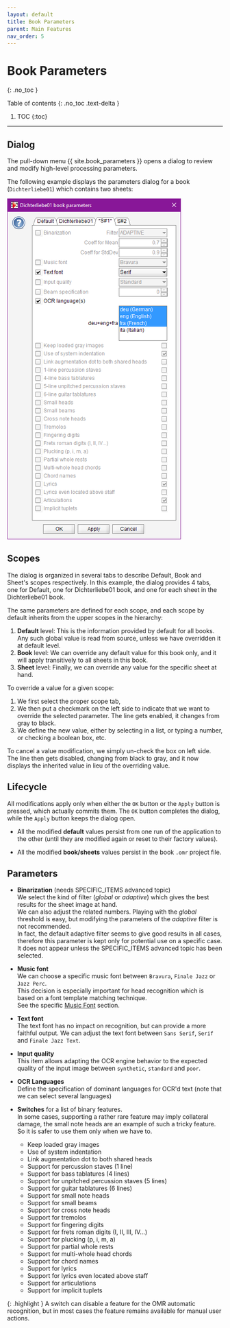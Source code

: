 ```yaml
---
layout: default
title: Book Parameters
parent: Main Features
nav_order: 5
---
```

# Book Parameters
{: .no_toc }

Table of contents
{: .no_toc .text-delta }

1. TOC
{:toc}

---

## Dialog

The pull-down menu  {{ site.book_parameters }} opens a dialog to review and modify
high-level processing parameters.

The following example displays the parameters dialog for a book (`Dichterliebe01`) which contains
two sheets:

![](../assets/images/book_parameters.png)

## Scopes

The dialog is organized in several tabs to describe Default, Book and Sheet's scopes respectively.
In this example, the dialog provides 4 tabs, one for Default, one for Dichterliebe01 book,
and one for each sheet in the Dichterliebe01 book.

The same parameters are defined for each scope, and each scope by default inherits from the upper
scopes in the hierarchy:
1. **Default** level: This is the information provided by default for all books.
Any such global value is read from source, unless we have overridden it at default level.
2. **Book** level: We can override any default value for this book only, and it will apply
transitively to all sheets in this book.
3. **Sheet** level: Finally, we can override any value for the specific sheet at hand.

To override a value for a given scope:
1. We first select the proper scope tab,
2. We then put a checkmark on the left side to indicate that we want to override the selected parameter.
The line gets enabled, it changes from gray to black.
3. We define the new value, either by selecting in a list, or typing a number,
or checking a boolean box, etc.

To cancel a value modification, we simply un-check the box on left side.
The line then gets disabled, changing from black to gray, and it now displays the inherited value
in lieu of the overriding value.

## Lifecycle

All modifications apply only when either the `OK` button or the `Apply` button is pressed,
which actually commits them.
The `OK` button completes the dialog, while the `Apply` button keeps the dialog open.

* All the modified **default** values persist from one run of the application to the other
(until they are modified again or reset to their factory values).

* All the modified **book/sheets** values persist in the book `.omr` project file.

## Parameters

* **Binarization**  (needs SPECIFIC_ITEMS advanced topic)  
  We select the kind of filter (_global_ or _adaptive_) which gives the best results for the sheet
  image at hand.   
  We can also adjust the related numbers.
  Playing with the _global_ threshold is easy, but modifying the parameters of the _adaptive_ filter
  is not recommended.  
  In fact, the default adaptive filter seems to give good results in all cases, therefore this
  parameter is kept only for potential use on a specific case.
  It does not appear unless the SPECIFIC_ITEMS advanced topic has been selected.

* **Music font**  
We can choose a specific music font between ``Bravura``, ``Finale Jazz`` or ``Jazz Perc``.  
This decision is especially important for head recognition which is based on a font
template matching technique.  
See the specific [Music Font](../specific/fonts.md#music-fonts) section.

* **Text font**  
The text font has no impact on recognition, but can provide a more faithful output.
We can adjust the text font between
``Sans Serif``, ``Serif`` and ``Finale Jazz Text``.

* **Input quality**  
This item allows adapting the OCR engine behavior to the expected quality of the input image between
``synthetic``, ``standard`` and ``poor``.

* **OCR Languages**  
  Define the specification of dominant languages for OCR'd text
  (note that we can select several languages)

* **Switches** for a list of binary features.   
  In some cases, supporting a rather rare feature may imply collateral damage, the small note heads
  are an example of such a tricky feature.
  So it is safer to use them only when we have to.   
  * Keep loaded gray images
  * Use of system indentation
  * Link augmentation dot to both shared heads
  * Support for percussion staves (1 line)
  * Support for bass tablatures (4 lines)
  * Support for unpitched percussion staves (5 lines)
  * Support for guitar tablatures (6 lines)
  * Support for small note heads
  * Support for small beams
  * Support for cross note heads
  * Support for tremolos
  * Support for fingering digits
  * Support for frets roman digits (I, II, III, IV...)
  * Support for plucking (p, i, m, a)
  * Support for partial whole rests
  * Support for multi-whole head chords
  * Support for chord names
  * Support for lyrics
  * Support for lyrics even located above staff  
  * Support for articulations
  * Support for implicit tuplets

{: .highlight }
A switch can disable a feature for the OMR automatic recognition,
but in most cases the feature remains available for manual user actions.


